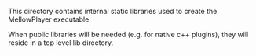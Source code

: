 This directory contains internal static libraries used to create the MellowPlayer executable.

When public libraries will be needed (e.g. for native c++ plugins), they will reside in a top level lib directory.
